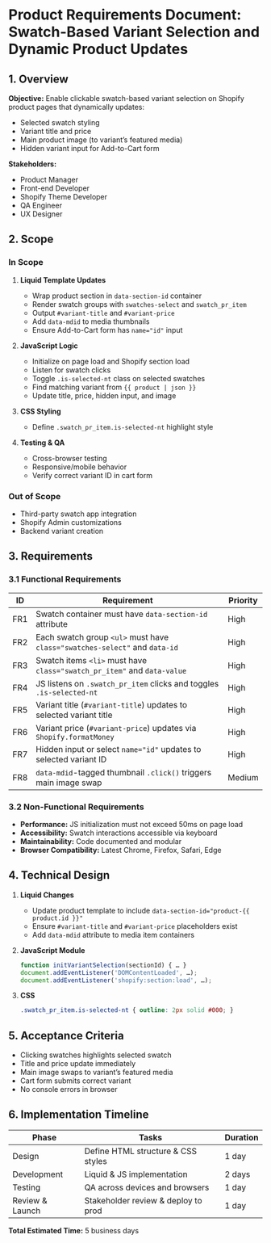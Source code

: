 # Product Requirements Document: Swatch-Based Variant Selection and Dynamic Product Updates

## 1. Overview

**Objective:**
Enable clickable swatch-based variant selection on Shopify product pages that dynamically updates:

* Selected swatch styling
* Variant title and price
* Main product image (to variant’s featured media)
* Hidden variant input for Add-to-Cart form

**Stakeholders:**

* Product Manager
* Front-end Developer
* Shopify Theme Developer
* QA Engineer
* UX Designer

## 2. Scope

### In Scope

1. **Liquid Template Updates**

   * Wrap product section in `data-section-id` container
   * Render swatch groups with `swatches-select` and `swatch_pr_item`
   * Output `#variant-title` and `#variant-price`
   * Add `data-mdid` to media thumbnails
   * Ensure Add-to-Cart form has `name="id"` input
2. **JavaScript Logic**

   * Initialize on page load and Shopify section load
   * Listen for swatch clicks
   * Toggle `.is-selected-nt` class on selected swatches
   * Find matching variant from `{{ product | json }}`
   * Update title, price, hidden input, and image
3. **CSS Styling**

   * Define `.swatch_pr_item.is-selected-nt` highlight style
4. **Testing & QA**

   * Cross-browser testing
   * Responsive/mobile behavior
   * Verify correct variant ID in cart form

### Out of Scope

* Third-party swatch app integration
* Shopify Admin customizations
* Backend variant creation

## 3. Requirements

### 3.1 Functional Requirements

| ID  | Requirement                                                                | Priority |
| --- | -------------------------------------------------------------------------- | -------- |
| FR1 | Swatch container must have `data-section-id` attribute                     | High     |
| FR2 | Each swatch group `<ul>` must have `class="swatches-select"` and `data-id` | High     |
| FR3 | Swatch items `<li>` must have `class="swatch_pr_item"` and `data-value`    | High     |
| FR4 | JS listens on `.swatch_pr_item` clicks and toggles `.is-selected-nt`       | High     |
| FR5 | Variant title (`#variant-title`) updates to selected variant title         | High     |
| FR6 | Variant price (`#variant-price`) updates via `Shopify.formatMoney`         | High     |
| FR7 | Hidden input or select `name="id"` updates to selected variant ID          | High     |
| FR8 | `data-mdid`-tagged thumbnail `.click()` triggers main image swap           | Medium   |

### 3.2 Non-Functional Requirements

* **Performance:** JS initialization must not exceed 50ms on page load
* **Accessibility:** Swatch interactions accessible via keyboard
* **Maintainability:** Code documented and modular
* **Browser Compatibility:** Latest Chrome, Firefox, Safari, Edge

## 4. Technical Design

1. **Liquid Changes**

   * Update product template to include `data-section-id="product-{{ product.id }}"`
   * Ensure `#variant-title` and `#variant-price` placeholders exist
   * Add `data-mdid` attribute to media item containers
2. **JavaScript Module**

   ```js
   function initVariantSelection(sectionId) { … }
   document.addEventListener('DOMContentLoaded', …);
   document.addEventListener('shopify:section:load', …);
   ```
3. **CSS**

   ```css
   .swatch_pr_item.is-selected-nt { outline: 2px solid #000; }
   ```

## 5. Acceptance Criteria

* Clicking swatches highlights selected swatch
* Title and price update immediately
* Main image swaps to variant’s featured media
* Cart form submits correct variant
* No console errors in browser

## 6. Implementation Timeline

| Phase           | Tasks                               | Duration |
| --------------- | ----------------------------------- | -------- |
| Design          | Define HTML structure & CSS styles  | 1 day    |
| Development     | Liquid & JS implementation          | 2 days   |
| Testing         | QA across devices and browsers      | 1 day    |
| Review & Launch | Stakeholder review & deploy to prod | 1 day    |

**Total Estimated Time:** 5 business days
